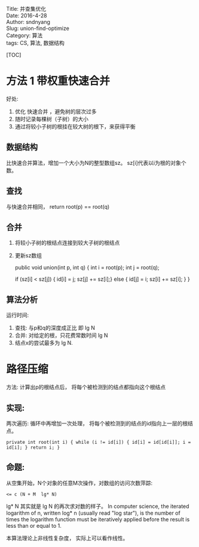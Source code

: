 Title:  并查集优化    
Date: 2016-4-28       
Author: sndnyang  
Slug: union-find-optimize   
Category:  算法  
tags: CS, 算法, 数据结构  

[TOC]

# 方法 1 带权重快速合并
好处:

1. 优化 快速合并 ，避免树的层次过多
2. 随时记录每棵树（子树）的大小
3. 通过将较小子树的根挂在较大树的根下，来获得平衡

## 数据结构
比快速合并算法，增加一个大小为N的整型数组sz。 sz[i]代表以i为根的对象个数。

## 查找
与快速合并相同， return root(p) == root(q)

## 合并
1. 将较小子树的根结点连接到较大子树的根结点
2. 更新sz数组

    public void union(int p, int q) { int i = root(p); int j = root(q);

    if (sz[i] < sz[j])  { id[i] = j; sz[j] += sz[i];}
    else                { id[j] = i; sz[i] += sz[i]; }
    }

## 算法分析
运行时间:

1. 查找: 与p和q的深度成正比 即 lg N
2. 合并: 对给定的根，只花费常数时间 lg N
3. 结点x的尝试最多为 lg N.

# 路径压缩
方法: 计算出p的根结点后， 将每个被检测到的结点都指向这个根结点

## 实现:
两次遍历: 循环中再增加一次处理， 将每个被检测到的结点的id指向上一层的根结点。

    private int root(int i) { while (i != id[i]) { id[i] = id[id[i]]; i = id[i]; } return i; }

## 命题:

从空集开始，N个对象的任意M次操作，对数组的访问次数萍踪:

    <= c (N + M  lg* N)

lg* N 其实就是 lg N 的再次求对数的样子。
In computer science, the iterated logarithm of n, written log* n (usually read "log star"), is the number of times the logarithm function must be iteratively applied before the result is less than or equal to 1.

本算法理论上非线性复杂度， 实际上可以看作线性。


